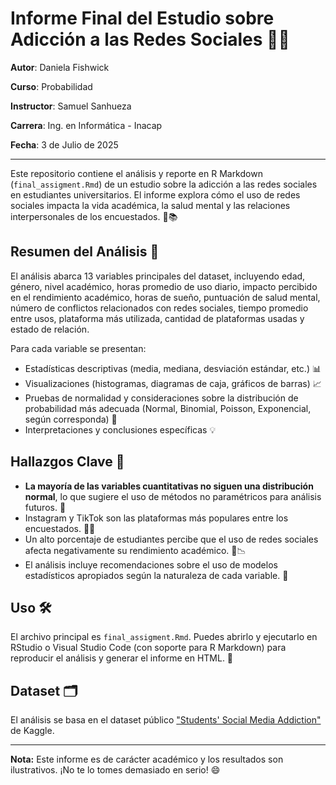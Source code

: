 # Informe Final del Estudio sobre Adicción a las Redes Sociales 📱😅

**Autor**: Daniela Fishwick

**Curso**: Probabilidad

**Instructor**: Samuel Sanhueza

**Carrera**: Ing. en Informática - Inacap

**Fecha**: 3 de Julio de 2025

---

Este repositorio contiene el análisis y reporte en R Markdown (`final_assigment.Rmd`) de un estudio sobre la adicción a las redes sociales en estudiantes universitarios. El informe explora cómo el uso de redes sociales impacta la vida académica, la salud mental y las relaciones interpersonales de los encuestados. 🤳📚

## Resumen del Análisis 🧐

El análisis abarca 13 variables principales del dataset, incluyendo edad, género, nivel académico, horas promedio de uso diario, impacto percibido en el rendimiento académico, horas de sueño, puntuación de salud mental, número de conflictos relacionados con redes sociales, tiempo promedio entre usos, plataforma más utilizada, cantidad de plataformas usadas y estado de relación.

Para cada variable se presentan:
- Estadísticas descriptivas (media, mediana, desviación estándar, etc.) 📊
- Visualizaciones (histogramas, diagramas de caja, gráficos de barras) 📈
- Pruebas de normalidad y consideraciones sobre la distribución de probabilidad más adecuada (Normal, Binomial, Poisson, Exponencial, según corresponda) 🎲
- Interpretaciones y conclusiones específicas 💡

## Hallazgos Clave 🚨

- **La mayoría de las variables cuantitativas no siguen una distribución normal**, lo que sugiere el uso de métodos no paramétricos para análisis futuros. 🤔
- Instagram y TikTok son las plataformas más populares entre los encuestados. 📸🎵
- Un alto porcentaje de estudiantes percibe que el uso de redes sociales afecta negativamente su rendimiento académico. 😬📉
- El análisis incluye recomendaciones sobre el uso de modelos estadísticos apropiados según la naturaleza de cada variable. 🧮

## Uso 🛠️

El archivo principal es `final_assigment.Rmd`. Puedes abrirlo y ejecutarlo en RStudio o Visual Studio Code (con soporte para R Markdown) para reproducir el análisis y generar el informe en HTML. 🚀

## Dataset 🗂️

El análisis se basa en el dataset público ["Students' Social Media Addiction"](https://www.kaggle.com/datasets/adilshamim8/social-media-addiction-vs-relationships) de Kaggle.

---

**Nota:** Este informe es de carácter académico y los resultados son ilustrativos. ¡No te lo tomes demasiado en serio! 😄